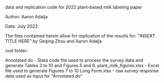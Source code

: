 data and replication code for 2022 plant-based milk labeling paper

Author: Aaron Adalja

Date: July 2022

The files contained herein allow for replication of the results for: "INSERT TITLE HERE" by Geqing Zhou and Aaron Adalja

root folder:

Annotated.do - Stata code file used to process the survey data and generate Tables 3 to 10 and Figures 5 and 6.
plant_milk_figures.xlsx - Excel file used to generate Figures 7 to 10
Long Form.xlsx - raw survey response data used as input for "Annotated.do"
